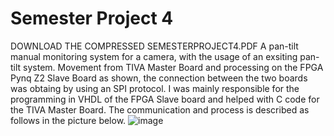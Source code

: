 # Semester Project 4
DOWNLOAD THE COMPRESSED SEMESTERPROJECT4.PDF 
A pan-tilt manual monitoring system for a camera, with the usage of an exsiting pan-tilt system. Movement from TIVA Master Board and processing on the FPGA Pynq Z2 Slave Board as shown, the connection between the two boards was obtaing by using an SPI protocol.
I was mainly responsible for the programming in VHDL of the FPGA Slave board and helped with C code for the TIVA Master Board. The communication and process is described as follows in the picture below.
![image](https://github.com/user-attachments/assets/a4c31685-5f5f-4ac9-81dd-b0ddda75498f)
